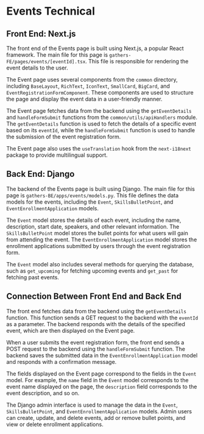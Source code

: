 # Events Technical

## Front End: Next.js

The front end of the Events page is built using Next.js, a popular React framework. The main file for this page is `gathers-FE/pages/events/[eventId].tsx`. This file is responsible for rendering the event details to the user.

The Event page uses several components from the `common` directory, including `BaseLayout`, `RichText`, `IconText`, `SmallCard`, `BigCard`, and `EventRegistrationFormComponent`. These components are used to structure the page and display the event data in a user-friendly manner.

The Event page fetches data from the backend using the `getEventDetails` and `handleFormSubmit` functions from the `common/utils/apiHandlers` module. The `getEventDetails` function is used to fetch the details of a specific event based on its `eventId`, while the `handleFormSubmit` function is used to handle the submission of the event registration form.

The Event page also uses the `useTranslation` hook from the `next-i18next` package to provide multilingual support.

## Back End: Django

The backend of the Events page is built using Django. The main file for this page is `gathers-BE/apps/events/models.py`. This file defines the data models for the events, including the `Event`, `SkillsBulletPoint`, and `EventEnrollmentApplication` models.

The `Event` model stores the details of each event, including the name, description, start date, speakers, and other relevant information. The `SkillsBulletPoint` model stores the bullet points for what users will gain from attending the event. The `EventEnrollmentApplication` model stores the enrollment applications submitted by users through the event registration form.

The `Event` model also includes several methods for querying the database, such as `get_upcoming` for fetching upcoming events and `get_past` for fetching past events.

## Connection Between Front End and Back End

The front end fetches data from the backend using the `getEventDetails` function. This function sends a GET request to the backend with the `eventId` as a parameter. The backend responds with the details of the specified event, which are then displayed on the Event page.

When a user submits the event registration form, the front end sends a POST request to the backend using the `handleFormSubmit` function. The backend saves the submitted data in the `EventEnrollmentApplication` model and responds with a confirmation message.

The fields displayed on the Event page correspond to the fields in the `Event` model. For example, the `name` field in the `Event` model corresponds to the event name displayed on the page, the `description` field corresponds to the event description, and so on.

The Django admin interface is used to manage the data in the `Event`, `SkillsBulletPoint`, and `EventEnrollmentApplication` models. Admin users can create, update, and delete events, add or remove bullet points, and view or delete enrollment applications.

##
